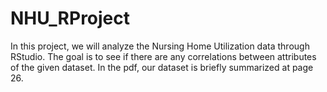 # NHU_RProject

In this project, we will analyze the Nursing Home Utilization data through RStudio. 
The goal is to see if there are any correlations between attributes of the given dataset.
In the pdf, our dataset is briefly summarized at page 26.
